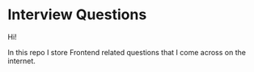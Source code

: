 # Interview Questions

Hi!

In this repo I store Frontend related questions that I come across on the internet.

